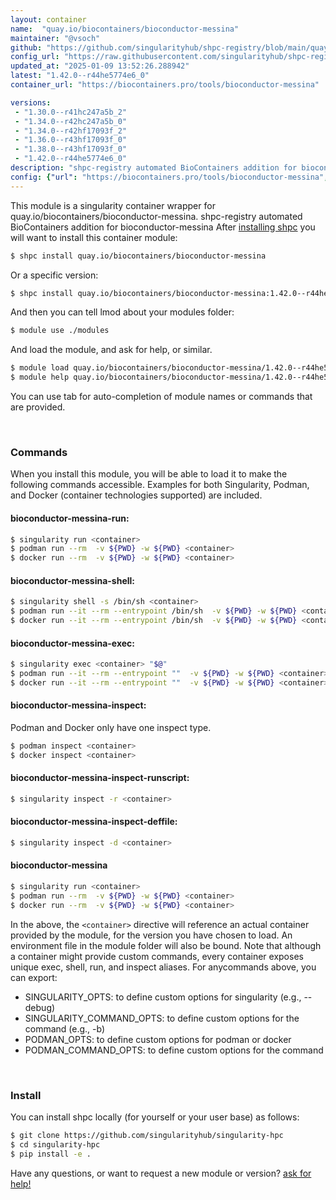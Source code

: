 ```yaml
---
layout: container
name:  "quay.io/biocontainers/bioconductor-messina"
maintainer: "@vsoch"
github: "https://github.com/singularityhub/shpc-registry/blob/main/quay.io/biocontainers/bioconductor-messina/container.yaml"
config_url: "https://raw.githubusercontent.com/singularityhub/shpc-registry/main/quay.io/biocontainers/bioconductor-messina/container.yaml"
updated_at: "2025-01-09 13:52:26.288942"
latest: "1.42.0--r44he5774e6_0"
container_url: "https://biocontainers.pro/tools/bioconductor-messina"

versions:
 - "1.30.0--r41hc247a5b_2"
 - "1.34.0--r42hc247a5b_0"
 - "1.34.0--r42hf17093f_2"
 - "1.36.0--r43hf17093f_0"
 - "1.38.0--r43hf17093f_0"
 - "1.42.0--r44he5774e6_0"
description: "shpc-registry automated BioContainers addition for bioconductor-messina"
config: {"url": "https://biocontainers.pro/tools/bioconductor-messina", "maintainer": "@vsoch", "description": "shpc-registry automated BioContainers addition for bioconductor-messina", "latest": {"1.42.0--r44he5774e6_0": "sha256:84f78b037c776723815fd53f5b50e88a2f4f23f9714da5aab4f3588a88470dd2"}, "tags": {"1.30.0--r41hc247a5b_2": "sha256:e1a4f18eb7a8b4e9dd6057f1753b6da2b05bd8318bc83432852696185a2b7848", "1.34.0--r42hc247a5b_0": "sha256:4a0b47131fa83c803b03fd3c652fe81d5c6c961b08564c927d9759ee5541b615", "1.34.0--r42hf17093f_2": "sha256:da11542f1d2109450e57612df52d43c35ebecd15902d71e6b009d89f8dda306e", "1.36.0--r43hf17093f_0": "sha256:5d33385a7571935ca7ffef33f21f4171d32f87967f125fb46fb3b8008e36990a", "1.38.0--r43hf17093f_0": "sha256:fc3eb7c679bdf9e2d904e611cfc9585effb81f784a36ec0822c4555a112c4d2f", "1.42.0--r44he5774e6_0": "sha256:84f78b037c776723815fd53f5b50e88a2f4f23f9714da5aab4f3588a88470dd2"}, "docker": "quay.io/biocontainers/bioconductor-messina"}
---
```


This module is a singularity container wrapper for quay.io/biocontainers/bioconductor-messina.
shpc-registry automated BioContainers addition for bioconductor-messina
After [installing shpc](#install) you will want to install this container module:


```bash
$ shpc install quay.io/biocontainers/bioconductor-messina
```

Or a specific version:

```bash
$ shpc install quay.io/biocontainers/bioconductor-messina:1.42.0--r44he5774e6_0
```

And then you can tell lmod about your modules folder:

```bash
$ module use ./modules
```

And load the module, and ask for help, or similar.

```bash
$ module load quay.io/biocontainers/bioconductor-messina/1.42.0--r44he5774e6_0
$ module help quay.io/biocontainers/bioconductor-messina/1.42.0--r44he5774e6_0
```

You can use tab for auto-completion of module names or commands that are provided.

<br>

### Commands

When you install this module, you will be able to load it to make the following commands accessible.
Examples for both Singularity, Podman, and Docker (container technologies supported) are included.

#### bioconductor-messina-run:

```bash
$ singularity run <container>
$ podman run --rm  -v ${PWD} -w ${PWD} <container>
$ docker run --rm  -v ${PWD} -w ${PWD} <container>
```

#### bioconductor-messina-shell:

```bash
$ singularity shell -s /bin/sh <container>
$ podman run --it --rm --entrypoint /bin/sh  -v ${PWD} -w ${PWD} <container>
$ docker run --it --rm --entrypoint /bin/sh  -v ${PWD} -w ${PWD} <container>
```

#### bioconductor-messina-exec:

```bash
$ singularity exec <container> "$@"
$ podman run --it --rm --entrypoint ""  -v ${PWD} -w ${PWD} <container> "$@"
$ docker run --it --rm --entrypoint ""  -v ${PWD} -w ${PWD} <container> "$@"
```

#### bioconductor-messina-inspect:

Podman and Docker only have one inspect type.

```bash
$ podman inspect <container>
$ docker inspect <container>
```

#### bioconductor-messina-inspect-runscript:

```bash
$ singularity inspect -r <container>
```

#### bioconductor-messina-inspect-deffile:

```bash
$ singularity inspect -d <container>
```



#### bioconductor-messina

```bash
$ singularity run <container>
$ podman run --rm  -v ${PWD} -w ${PWD} <container>
$ docker run --rm  -v ${PWD} -w ${PWD} <container>
```


In the above, the `<container>` directive will reference an actual container provided
by the module, for the version you have chosen to load. An environment file in the
module folder will also be bound. Note that although a container
might provide custom commands, every container exposes unique exec, shell, run, and
inspect aliases. For anycommands above, you can export:

 - SINGULARITY_OPTS: to define custom options for singularity (e.g., --debug)
 - SINGULARITY_COMMAND_OPTS: to define custom options for the command (e.g., -b)
 - PODMAN_OPTS: to define custom options for podman or docker
 - PODMAN_COMMAND_OPTS: to define custom options for the command

<br>

### Install

You can install shpc locally (for yourself or your user base) as follows:

```bash
$ git clone https://github.com/singularityhub/singularity-hpc
$ cd singularity-hpc
$ pip install -e .
```

Have any questions, or want to request a new module or version? [ask for help!](https://github.com/singularityhub/singularity-hpc/issues)